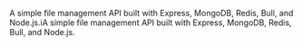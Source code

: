 A simple file management API built with Express, MongoDB, Redis, Bull, and Node.js.iA simple file management API built with Express, MongoDB, Redis, Bull, and Node.js.
